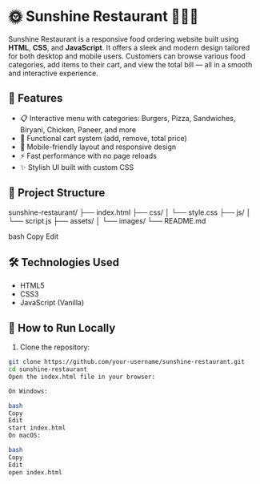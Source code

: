 # 🌞 Sunshine Restaurant 🍔🍕🌯

Sunshine Restaurant is a responsive food ordering website built using **HTML**, **CSS**, and **JavaScript**. It offers a sleek and modern design tailored for both desktop and mobile users. Customers can browse various food categories, add items to their cart, and view the total bill — all in a smooth and interactive experience.

## 🚀 Features

- 📋 Interactive menu with categories: Burgers, Pizza, Sandwiches, Biryani, Chicken, Paneer, and more
- 🛒 Functional cart system (add, remove, total price)
- 📱 Mobile-friendly layout and responsive design
- ⚡ Fast performance with no page reloads
- ✨ Stylish UI built with custom CSS

## 📂 Project Structure

sunshine-restaurant/
├── index.html
├── css/
│ └── style.css
├── js/
│ └── script.js
├── assets/
│ └── images/
└── README.md

bash
Copy
Edit

## 🛠️ Technologies Used

- HTML5  
- CSS3  
- JavaScript (Vanilla)

## 🧪 How to Run Locally

1. Clone the repository:

```bash
git clone https://github.com/your-username/sunshine-restaurant.git
cd sunshine-restaurant
Open the index.html file in your browser:

On Windows:

bash
Copy
Edit
start index.html
On macOS:

bash
Copy
Edit
open index.html
